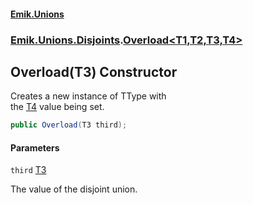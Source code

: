 #### [Emik.Unions](index.md 'index')
### [Emik.Unions.Disjoints](Emik.Unions.Disjoints.md 'Emik.Unions.Disjoints').[Overload&lt;T1,T2,T3,T4&gt;](Overload{T1,T2,T3,T4}.md 'Emik.Unions.Disjoints.Overload<T1,T2,T3,T4>')

## Overload(T3) Constructor

Creates a new instance of TType with  
the [T4](Overload{T1,T2,T3,T4}.md#Emik.Unions.Disjoints.Overload_T1,T2,T3,T4_.T4 'Emik.Unions.Disjoints.Overload<T1,T2,T3,T4>.T4') value being set.

```csharp
public Overload(T3 third);
```
#### Parameters

<a name='Emik.Unions.Disjoints.Overload_T1,T2,T3,T4_.Overload(T3).third'></a>

`third` [T3](Overload{T1,T2,T3,T4}.md#Emik.Unions.Disjoints.Overload_T1,T2,T3,T4_.T3 'Emik.Unions.Disjoints.Overload<T1,T2,T3,T4>.T3')

The value of the disjoint union.
